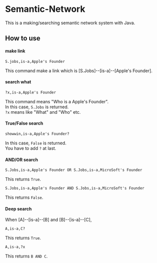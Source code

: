 Semantic-Network
================

This is a making/searching semantic network system with Java.

## How to use
#### make link

    S.jobs,is-a,Apple's Founder
    
This command make a link which is [S.Jobs]--[is-a]--[Apple's Founder].

#### search what

    ?x,is-a,Apple's Founder
    
This command means "Who is a Apple's Founder".  
In this case, `S.Jobs` is returned.  
`?x` means like "What" and "Who" etc. 

#### True/False search

    showwin,is-a,Apple's Founder?

In this case, `False` is returned.  
You have to add `?` at last.


#### AND/OR search

    S.Jobs,is-a,Apple's Founder OR S.Jobs,is-a,MicroSoft's Founder

This returns `True`.

    S.Jobs,is-a,Apple's Founder AND S.Jobs,is-a,MicroSoft's Founder

This returns `False`.


#### Deep search
When [A]--[is-a]--[B] and [B]--[is-a]--[C],

    A,is-a,C?

This returns `True`.

    A,is-a,?x
This returns `B AND C`.